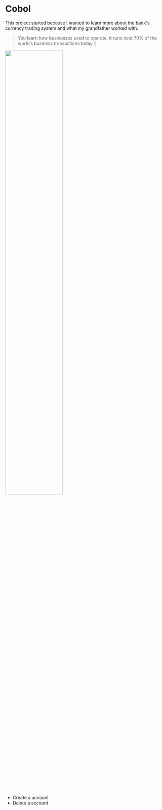 # Cobol
This project started because I wanted to learn more about the bank's currency trading system and what my grandfather worked with.

> You learn how businesses used to operate, it runs over 70% of the world’s business transactions today :)

<img src="https://github.com/wingemo/cobol-projects/blob/main/PunchCard.png?raw=true" width="60%">

- Create a account
- Delete a account

